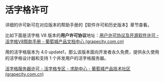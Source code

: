 # 活字格许可



详细的许可新可在对应版本的帮助手册的【软件许可和历史版本】章节查看。

比如下面是活字格 V8 版本的**用户许可协议**地址：[用户许可协议及开源软件许可 - 活字格V8帮助手册 - 葡萄城产品文档中心 (grapecity.com.cn)](https://help.grapecity.com.cn/pages/viewpage.action?pageId=72367657)





用的活字格版本为 4.0 update1，那么该版本面向开发者永久免费，提供永久使用的活字格设计器和支持 1 个并发用户的活字格服务器。

[活字格服务器许可 - 活字格专区 - 求助中心 - 葡萄城产品技术社区 (grapecity.com.cn)](https://gcdn.grapecity.com.cn/showtopic-51537-1-1.html)

